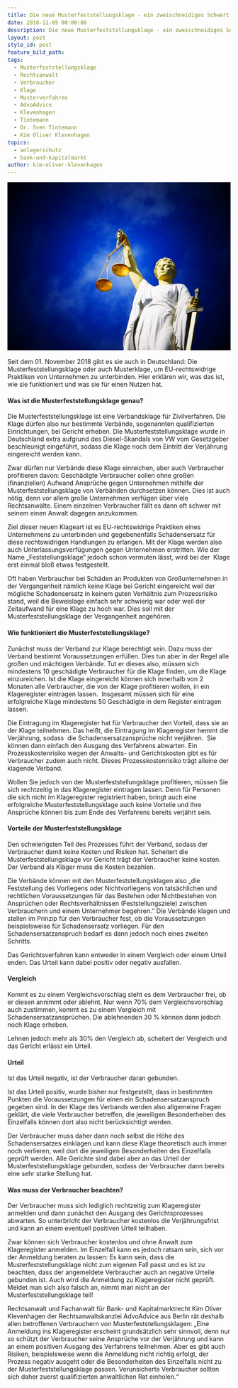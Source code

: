 ```yaml
---
title: Die neue Musterfeststellungsklage - ein zweischneidiges Schwert
date: 2018-11-05 00:00:00
description: Die neue Musterfeststellungsklage - ein zweischneidiges Schwert
layout: post
style_id: post
feature_bild_path:
tags:
  - Musterfeststellungsklage
  - Rechtsanwalt
  - Verbraucher
  - Klage
  - Musterverfahren
  - AdvoAdvice
  - Klevenhagen
  - Tintemann
  - Dr. Sven Tintemann
  - Kim Oliver Klevenhagen
topics:
  - anlegerschutz
  - bank-und-kapitalmarkt
author: kim-oliver-klevenhagen
---
```


![](/uploads/justice-2071539-640-1.jpg)

Seit dem 01. November 2018 gibt es sie auch in Deutschland: Die Musterfeststellungsklage oder auch Musterklage, um EU-rechtswidrige Praktiken von Unternehmen zu unterbinden. Hier erklären wir, was das ist, wie sie funktioniert und was sie für einen Nutzen hat.

#### Was ist die Musterfeststellungsklage genau?

Die Musterfeststellungsklage ist eine Verbandsklage für Zivilverfahren. Die Klage dürfen also nur bestimmte Verbände, sogenannten qualifizierten Einrichtungen, bei Gericht erheben. Die Musterfeststellungsklage wurde in Deutschland extra aufgrund des Diesel-Skandals von VW vom Gesetzgeber beschleunigt eingeführt, sodass die Klage noch dem Eintritt der Verjährung eingereicht werden kann.

Zwar dürfen nur Verbände diese Klage einreichen, aber auch Verbraucher profitieren davon: Geschädigte Verbraucher sollen ohne großen (finanziellen) Aufwand Ansprüche gegen Unternehmen mithilfe der Musterfeststellungsklage von Verbänden durchsetzen können. Dies ist auch nötig, denn vor allem große Unternehmen verfügen über viele Rechtsanwälte. Einem einzelnen Verbraucher fällt es dann oft schwer mit seinem einen Anwalt dagegen anzukommen.

Ziel dieser neuen Klageart ist es EU-rechtswidrige Praktiken eines Unternehmens zu unterbinden und gegebenenfalls Schadensersatz für diese rechtswidrigen Handlungen zu erlangen. Mit der Klage werden also auch Unterlassungsverfügungen gegen Unternehmen erstritten. Wie der Name „Feststellungsklage“ jedoch schon vermuten lässt, wird bei der  Klage erst einmal bloß etwas festgestellt.

Oft haben Verbraucher bei Schäden an Produkten von Großunternehmen in der Vergangenheit nämlich keine Klage bei Gericht eingereicht weil der mögliche Schadensersatz in keinem guten Verhältnis zum Prozessrisiko stand, weil die Beweislage einfach sehr schwierig war oder weil der Zeitaufwand für eine Klage zu hoch war. Dies soll mit der Musterfeststellungsklage der Vergangenheit angehören.

#### Wie funktioniert die Musterfeststellungsklage?

Zunächst muss der Verband zur Klage berechtigt sein. Dazu muss der Verband bestimmt Voraussetzungen erfüllen. Dies tun aber in der Regel alle großen und mächtigen Verbände. Tut er dieses also, müssen sich mindestens 10 geschädigte Verbraucher für die Klage finden, um die Klage einzureichen. Ist die Klage eingereicht können sich innerhalb von 2 Monaten alle Verbraucher, die von der Klage profitieren wollen, in ein Klageregister eintragen lassen.  Insgesamt müssen sich für eine erfolgreiche Klage mindestens 50 Geschädigte in dem Register eintragen lassen.

Die Eintragung im Klageregister hat für Verbraucher den Vorteil, dass sie an der Klage teilnehmen. Das heißt, die Eintragung im Klageregister hemmt die Verjährung, sodass  die Schadensersatzansprüche nicht verjähren.  Sie können dann einfach den Ausgang des Verfahrens abwarten. Ein Prozesskostenrisiko wegen der Anwalts- und Gerichtskosten gibt es für Verbraucher zudem auch nicht. Dieses Prozesskostenrisiko trägt alleine der klagende Verband.

Wollen Sie jedoch von der Musterfeststellungsklage profitieren, müssen Sie sich rechtzeitig in das Klageregister eintragen lassen. Denn für Personen die sich nicht im Klageregister registriert haben, bringt auch eine erfolgreiche Musterfeststellungsklage auch keine Vorteile und Ihre Ansprüche können bis zum Ende des Verfahrens bereits verjährt sein.

#### Vorteile der Musterfeststellungsklage

Den schwierigsten Teil des Prozesses führt der Verband, sodass der Verbraucher damit keine Kosten und Risiken hat. Scheitert die Musterfeststellungsklage vor Gericht trägt der Verbraucher keine kosten. Der Verband als Kläger muss die Kosten bezahlen.

Die Verbände können mit den Musterfeststellungsklagen also „die Feststellung des Vorliegens oder Nichtvorliegens von tatsächlichen und rechtlichen Voraussetzungen für das Bestehen oder Nichtbestehen von Ansprüchen oder Rechtsverhältnissen (Feststellungsziele) zwischen Verbrauchern und einem Unternehmer begehren.“ Die Verbände klagen und stellen im Prinzip für den Verbraucher fest, ob die Voraussetzungen beispielsweise für Schadensersatz vorliegen. Für den Schadensersatzanspruch bedarf es dann jedoch noch eines zweiten Schritts.

Das Gerichtsverfahren kann entweder in einem Vergleich oder einem Urteil enden. Das Urteil kann dabei positiv oder negativ ausfallen.

#### Vergleich

Kommt es zu einem Vergleichsvorschlag steht es dem Verbraucher frei, ob er diesen annimmt oder ablehnt. Nur wenn 70% dem Vergleichsvorschlag auch zustimmen, kommt es zu einem Vergleich mit Schadensersatzansprüchen. Die ablehnenden 30 % können dann jedoch noch Klage erheben.

Lehnen jedoch mehr als 30% den Vergleich ab, scheitert der Vergleich und das Gericht erlässt ein Urteil.

#### Urteil

Ist das Urteil negativ, ist der Verbraucher daran gebunden.

Ist das Urteil positiv, wurde bisher nur festgestellt, dass in bestimmten Punkten die Voraussetzungen für einen ein Schadensersatzanspruch gegeben sind. In der Klage des Verbands werden also allgemeine Fragen geklärt, die viele Verbraucher betreffen, die jeweiligen Besonderheiten des Einzelfalls können dort also nicht berücksichtigt werden.

Der Verbraucher muss daher dann noch selbst die Höhe des Schadensersatzes einklagen und kann diese Klage theoretisch auch immer noch verlieren, weil dort die jeweiligen Besonderheiten des Einzelfalls geprüft werden. Alle Gerichte sind dabei aber an das Urteil der Musterfeststellungsklage gebunden, sodass der Verbraucher dann bereits eine sehr starke Stellung hat.

#### Was muss der Verbraucher beachten?

Der Verbraucher muss sich lediglich rechtzeitig zum Klageregister anmelden und dann zunächst den Ausgang des Gerichtsprozesses abwarten. So unterbricht der Verbraucher kostenlos die Verjährungsfrist und kann an einem eventuell positiven Urteil teilhaben.

Zwar können sich Verbraucher kostenlos und ohne Anwalt zum Klageregister anmelden. Im Einzelfall kann es jedoch ratsam sein, sich vor der Anmeldung beraten zu lassen: Es kann sein, dass die Musterfeststellungsklage nicht zum eigenen Fall passt und es ist zu beachten, dass der angemeldete Verbraucher auch an negative Urteile gebunden ist. Auch wird die Anmeldung zu Klageregister nicht geprüft. Meldet man sich also falsch an, nimmt man nicht an der Musterfeststellungsklage teil!

Rechtsanwalt und Fachanwalt für Bank- und Kapitalmarktrecht Kim Oliver Klevenhagen der Rechtsanwaltskanzlei AdvoAdvice aus Berlin rät deshalb allen betroffenen Verbrauchern von Musterfeststellungsklagen: „Eine Anmeldung ins Klageregister erscheint grundsätzlich sehr sinnvoll, denn nur so schützt der Verbraucher seine Ansprüche vor der Verjährung und kann an einem positiven Ausgang des Verfahrens teilnehmen. Aber es gibt auch Risiken, beispielsweise wenn die Anmeldung nicht richtig erfolgt, der Prozess negativ ausgeht oder die Besonderheiten des Einzelfalls nicht zu der Musterfeststellungsklage passen. Verunsicherte Verbraucher sollten sich daher zuerst qualifizierten anwaltlichen Rat einholen.“